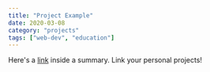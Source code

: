 ```yaml
---
title: "Project Example"
date: 2020-03-08
category: "projects"
tags: ["web-dev", "education"]
---
```


Here's a [link](https://example.com) inside a summary. Link your personal projects! 

